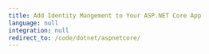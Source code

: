 ```yaml
---
title: Add Identity Mangement to Your ASP.NET Core App
language: null
integration: null
redirect_to: /code/dotnet/aspnetcore/
---
```


